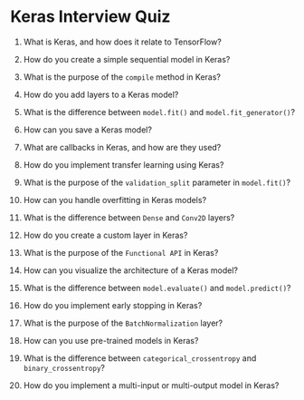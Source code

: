 # Keras Interview Quiz

1. What is Keras, and how does it relate to TensorFlow?

2. How do you create a simple sequential model in Keras?

3. What is the purpose of the `compile` method in Keras?

4. How do you add layers to a Keras model?

5. What is the difference between `model.fit()` and `model.fit_generator()`?

6. How can you save a Keras model?

7. What are callbacks in Keras, and how are they used?

8. How do you implement transfer learning using Keras?

9. What is the purpose of the `validation_split` parameter in `model.fit()`?

10. How can you handle overfitting in Keras models?

11. What is the difference between `Dense` and `Conv2D` layers?

12. How do you create a custom layer in Keras?

13. What is the purpose of the `Functional API` in Keras?

14. How can you visualize the architecture of a Keras model?

15. What is the difference between `model.evaluate()` and `model.predict()`?

16. How do you implement early stopping in Keras?

17. What is the purpose of the `BatchNormalization` layer?

18. How can you use pre-trained models in Keras?

19. What is the difference between `categorical_crossentropy` and `binary_crossentropy`?

20. How do you implement a multi-input or multi-output model in Keras?
